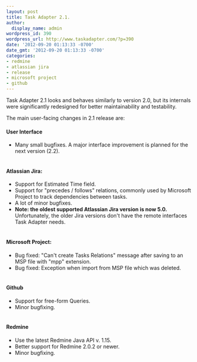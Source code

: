 ```yaml
---
layout: post
title: Task Adapter 2.1.
author:
  display_name: admin
wordpress_id: 390
wordpress_url: http://www.taskadapter.com/?p=390
date: '2012-09-20 01:13:33 -0700'
date_gmt: '2012-09-20 01:13:33 -0700'
categories:
- redmine
- atlassian jira
- release
- microsoft project
- github
---
```

<p>Task Adapter 2.1 looks and behaves similarly to version 2.0, but its internals were significantly redesigned for better maintainability and testability.</p>
<p>The main user-facing changes in 2.1 release are:</p>
<h4>User Interface</h4></p>
<ul>
<li>Many small bugfixes. A major interface improvement is planned for the next version (2.2).</li><br />
</ul></p>
<h4>Atlassian Jira:</h4></p>
<ul>
<li>Support for Estimated Time field.</li>
<li>Support for "precedes / follows" relations, commonly used by Microsoft Project to track dependencies between tasks.</li>
<li>A lot of minor bugfixes.</li>
<li><strong>Note: the oldest supported Atlassian Jira version is now 5.0. </strong>Unfortunately, the older Jira versions don't have the remote interfaces Task Adapter needs.</li><br />
</ul></p>
<h4>Microsoft Project:</h4></p>
<ul>
<li>Bug fixed:&nbsp;"Can't create Tasks Relations" message after saving to an MSP file with "mpp" extension.</li>
<li>Bug fixed:&nbsp;Exception when import from MSP file which was deleted.</li><br />
</ul></p>
<h4>Github</h4></p>
<ul>
<li>Support for free-form Queries.</li>
<li>Minor bugfixing.</li><br />
</ul></p>
<h4>Redmine</h4></p>
<ul>
<li>Use the latest Redmine Java API v. 1.15.</li>
<li>Better support for Redmine 2.0.2 or newer.</li>
<li>Minor bugfixing.</li><br />
</ul></p>
